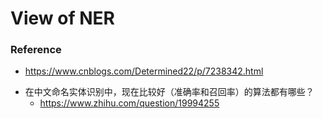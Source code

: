 # View of NER
### Reference
+ https://www.cnblogs.com/Determined22/p/7238342.html


- 在中文命名实体识别中，现在比较好（准确率和召回率）的算法都有哪些？
  - https://www.zhihu.com/question/19994255
